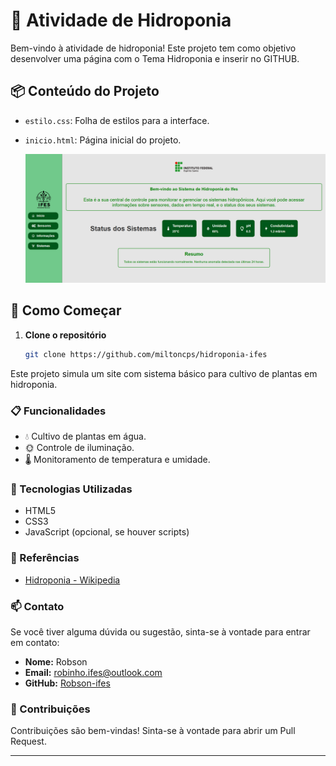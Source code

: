# 🌱 Atividade de Hidroponia

Bem-vindo à atividade de hidroponia! Este projeto tem como objetivo desenvolver uma página com o Tema Hidroponia e inserir no GITHUB.

## 📦 Conteúdo do Projeto

- `estilo.css`: Folha de estilos para a interface.
- `inicio.html`: Página inicial do projeto.

  ![Exemplo do Layout](https://github.com/Robson-ifes/Atividade-hidroponia/blob/hidroponia_local/Hidroponia.png)


## 🚀 Como Começar

1. **Clone o repositório**
   ```bash
   git clone https://github.com/miltoncps/hidroponia-ifes

Este projeto simula um site com sistema básico para cultivo de plantas em hidroponia.

### 📋 Funcionalidades

* 💧 Cultivo de plantas em água.
* 🌞 Controle de iluminação.
* 🌡️ Monitoramento de temperatura e umidade.

### 🔧 Tecnologias Utilizadas

* HTML5
* CSS3
* JavaScript (opcional, se houver scripts)

### 📖 Referências

* [Hidroponia - Wikipedia](https://pt.wikipedia.org/wiki/Hidroponia)

### 📫 Contato

Se você tiver alguma dúvida ou sugestão, sinta-se à vontade para entrar em contato:

* **Nome:** Robson
* **Email:** robinho.ifes@outlook.com
* **GitHub:** [Robson-ifes](https://github.com/Robson-ifes)

### 🎉 Contribuições

Contribuições são bem-vindas! Sinta-se à vontade para abrir um Pull Request.

---

